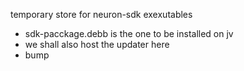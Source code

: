 temporary store for neuron-sdk exexutables
- sdk-pacckage.debb is the one to be installed on jv
- we shall also host the updater here
- bump

